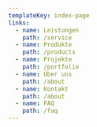 ```yaml
---
templateKey: index-page
links:
  - name: Leistungen
    path: /service
  - name: Produkte
    path: /products
  - name: Projekte
    path: /portfolio
  - name: Über uns
    path: /about
  - name: Kontakt
    path: /about
  - name: FAQ
    path: /faq
---
```

